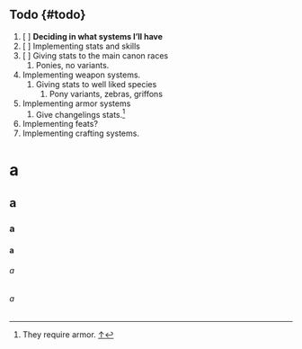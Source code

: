 ## Todo {#todo}

1. [ ] **Deciding in what systems I’ll have**
2. [ ]  Implementing stats and skills
3. [ ]  Giving stats to the main canon races
    1.  Ponies, no variants.
4.  Implementing weapon systems.
    1.  Giving stats to well liked species
        1.  Pony variants, zebras, griffons
5.  Implementing armor systems
    1.  Give changelings stats.[^penis]
6.  Implementing feats?
7.  Implementing crafting systems.


# a
## a
### a
#### a
###### a
###### a








[^penis]: They require armor. [↑](#781537938164547-footnote-ref-11)